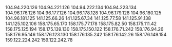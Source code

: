 104.94.220.126
104.94.221.126
104.94.222.134
104.94.223.134
104.96.176.126
104.96.177.126
104.96.178.128
104.96.179.128
104.96.180.125
104.96.181.125
141.125.66.26
141.125.67.34
141.125.77.58
141.125.91.138
141.125.102.106
158.175.65.170
158.175.77.178
158.175.82.50
158.175.111.42
158.175.125.194
158.175.139.130
158.175.150.122
158.176.71.242
158.176.94.26
158.176.95.146
158.176.123.130
158.176.135.242
158.176.142.26
158.176.149.154
159.122.224.242
159.122.242.78

